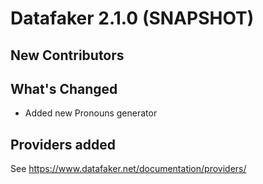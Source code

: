 # Datafaker 2.1.0 (SNAPSHOT)


## New Contributors


## What's Changed

 * Added new Pronouns generator

## Providers added

See https://www.datafaker.net/documentation/providers/
